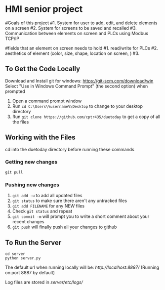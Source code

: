 # HMI senior project

#Goals of this project
#1. System for user to add, edit, and delete elements on a screen
#2. System for screens to be saved and recalled
#3. Communication between elements on screen and PLCs using Modbus TCP/IP

#fields that an element on screen needs to hold
#1. read/write for PLCs
#2. aesthetics of element (color, size, shape, location on screen, )
#3. 

## To Get the Code Locally
Download and Install git for windows:
https://git-scm.com/download/win
Select "Use in Windows Command Prompt" (the second option) when prompted

1. Open a command prompt window
2. Run ```cd C:\Users\%username%\Desktop``` to change to your desktop directory
3. Run ```git clone https://github.com/cptr435/duetoday``` to get a copy of all the files


## Working with the Files
cd into the duetoday directory before running these commands

### Getting new changes
```git pull```

### Pushing new changes
1. ```git add -u``` to add all updated files
2. ```git status``` to make sure there aren't any untracked files
  1. ```git add FILENAME``` for any NEW files
  2. Check ```git status``` and repeat
3. ```git commit -m``` will prompt you to write a short comment about your recent changes
4. ```git push``` will finally push all your changes to github


## To Run the Server
```
cd server
python server.py
```

The default url when running locally will be:
*http://localhost:8887/*
(Running on port 8887 by default)

Log files are stored in *server/etc/logs/*
